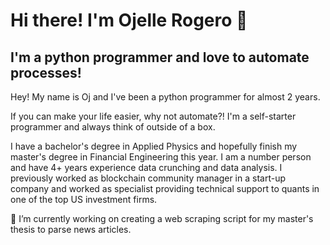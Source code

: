 # Hi there! I'm Ojelle Rogero 👋


## I'm a python programmer and love to automate processes!

Hey! My name is Oj and I've been a python programmer for almost 2 years.

If you can make your life easier, why not automate?! I'm a self-starter programmer and always think of outside of a box. 

I have a bachelor's degree in Applied Physics and hopefully finish my master's degree in Financial Engineering this year. I am a number person and have 4+ years experience data crunching and data analysis. I previously worked as blockchain community manager in a start-up company and worked as specialist providing technical support to quants in one of the top US investment firms.

🔭 I’m currently working on creating a web scraping script for my master's thesis to parse news articles. 

<!--
**ojudz08/ojudz08** is a ✨ _special_ ✨ repository because its `README.md` (this file) appears on your GitHub profile.

I'm a programmer and love to automate processes!

Here are some ideas to get you started:

- 🔭 I’m currently working on ...
- 🌱 I’m currently learning ...
- 👯 I’m looking to collaborate on ...
- 🤔 I’m looking for help with ...
- 💬 Ask me about ...
- 📫 How to reach me: ...
- 😄 Pronouns: ...
- ⚡ Fun fact: ...
-->
